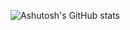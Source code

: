 
![Ashutosh's GitHub stats](https://github-readme-stats.vercel.app/api?username=ashutosh-badho&show_icons=true&theme=midnight-purple)

